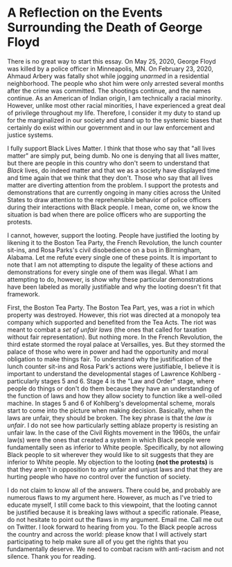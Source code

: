 # A Reflection on the Events Surrounding the Death of George Floyd

There is no great way to start this essay. On May 25, 2020, George Floyd was killed by a police officer in Minneapolis, MN. On February 23, 2020, Ahmaud Arbery was fatally shot while jogging _unarmed_ in a residential neighborhood. The people who shot him were only arrested several months after the crime was committed. The shootings continue, and the names continue. As an American of Indian origin, I am technically a racial minority. However, unlike most other racial minorities, I have experienced a great deal of privilege throughout my life. Therefore, I consider it my duty to stand up for the marginalized in our society and stand up to the systemic biases that certainly do exist within our government and in our law enforcement and justice systems.

I fully support Black Lives Matter. I think that those who say that "all lives matter" are simply put, being dumb. No one is denying that all lives matter, but there are people in this country who don't seem to understand that _Black_ lives, do indeed matter and that we as a society have displayed time and time again that we think that they don't. Those who say that all lives matter are diverting attention from the problem. I support the protests and demonstrations that are currently ongoing in many cities across the United States to draw attention to the reprehensible behavior of police officers during their interactions with Black people. I mean, come on, we know the situation is bad when there are police officers who are supporting the protests.

I cannot, however, support the looting. People have justified the looting by likening it to the Boston Tea Party, the French Revolution, the lunch counter sit-ins, and Rosa Parks's civil disobedience on a bus in Birmingham, Alabama. Let me refute every single one of these points. It is important to note that I am not attempting to dispute the legality of these actions and demonstrations for every single one of them was illegal. What I am attempting to do, however, is show why these particular demonstrations have been labeled as morally justifiable and why the looting doesn't fit that framework.

First, the Boston Tea Party. The Boston Tea Part, yes, was a riot in which property was destroyed. However, this riot was directed at a monopoly tea company which supported and benefited from the Tea Acts. The riot was meant to combat a _set of unfair laws_ (the ones that called for taxation without fair representation). But nothing more. In the French Revolution, the third estate stormed the royal palace at Versailles, yes. But they stormed the palace of those who were in power and had the opportunity and moral obligation to make things fair. To understand why the justification of the lunch counter sit-ins and Rosa Park's actions were justifiable, I believe it is important to understand the developmental stages of Lawrence Kohlberg - particularly stages 5 and 6. Stage 4 is the "Law and Order" stage, where people do things or don't do them because they have an understanding of the function of laws and how they allow society to function like a well-oiled machine. In stages 5 and 6 of Kohlberg's developmental scheme, morals start to come into the picture when making decision. Basically, when the laws are unfair, they should be broken. The key phrase is that the _law is unfair_. I do not see how particularly setting ablaze property is resisting an unfair law. In the case of the Civil Rights movement in the 1960s, the unfair law(s) were the ones that created a system in which Black people were fundamentally seen as inferior to White people. Specifically, by not allowing Black people to sit wherever they would like to sit suggests that they are inferior to White people. My objection to the looting **(not the protests)** is that they aren't in opposition to any unfair and unjust laws and that they are hurting people who have no control over the function of society.

I do not claim to know all of the answers. There could be, and probably are numerous flaws to my argument here. However, as much as I've tried to educate myself, I still come back to this viewpoint, that the looting cannot be justified because it is breaking laws without a specific rationale. Please, do not hesitate to point out the flaws in my argument. Email me. Call me out on Twitter. I look forward to hearing from you. To the Black people across the country and across the world: please know that I will actively start participating to help make sure all of you get the rights that you fundamentally deserve. We need to combat racism with anti-racism and not silence. Thank you for reading.
